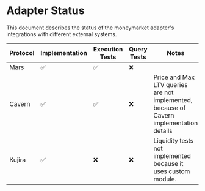 # Adapter Status

This document describes the status of the moneymarket adapter's integrations with different external systems.

| Protocol | Implementation | Execution Tests | Query Tests | Notes |
| --- | --- | --- | --- | --- |
| Mars | ✅ | ✅ | ❌ | |
| Cavern | ✅ | ✅ | ❌ | Price and Max LTV queries are not implemented, because of Cavern implementation details|
| Kujira | ✅ | ❌ | ❌ | Liquidity tests not implemented because it uses custom module. |
